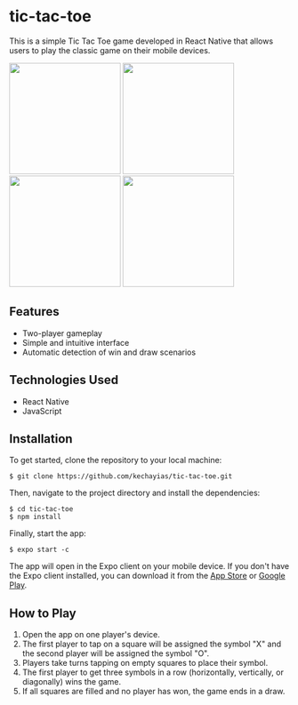 # tic-tac-toe

This is a simple Tic Tac Toe game developed in React Native that allows users to play the classic game on their mobile devices.

  <img src="https://user-images.githubusercontent.com/70820055/169206336-7e66471b-bfcc-4fc1-b877-1d0246cc7c5e.png" width="200">
  <img src="https://user-images.githubusercontent.com/70820055/169206342-2e81e8ba-c021-491b-9605-303b8d19e868.png" width="200">
  <img src="https://user-images.githubusercontent.com/70820055/169206366-79b31af6-7d35-4271-879f-355f8744ccfa.png" width="200">
  <img src="https://user-images.githubusercontent.com/70820055/169206395-e89d49ef-7ced-446e-8f99-ace9f93d0496.png" width="200">

## Features

- Two-player gameplay
- Simple and intuitive interface
- Automatic detection of win and draw scenarios

## Technologies Used

- React Native
- JavaScript

## Installation

To get started, clone the repository to your local machine:
```
$ git clone https://github.com/kechayias/tic-tac-toe.git
```
Then, navigate to the project directory and install the dependencies:
```
$ cd tic-tac-toe
$ npm install
```
  
Finally, start the app:
```
$ expo start -c
```
The app will open in the Expo client on your mobile device. If you don't have the Expo client installed, you can download it from the [App Store](https://apps.apple.com/app/apple-store/id982107779) or [Google Play](https://play.google.com/store/apps/details?id=host.exp.exponent&hl=en_US&gl=US).

## How to Play

1. Open the app on one player's device.
2. The first player to tap on a square will be assigned the symbol "X" and the second player will be assigned the symbol "O".
3. Players take turns tapping on empty squares to place their symbol.
4. The first player to get three symbols in a row (horizontally, vertically, or diagonally) wins the game.
5. If all squares are filled and no player has won, the game ends in a draw.

